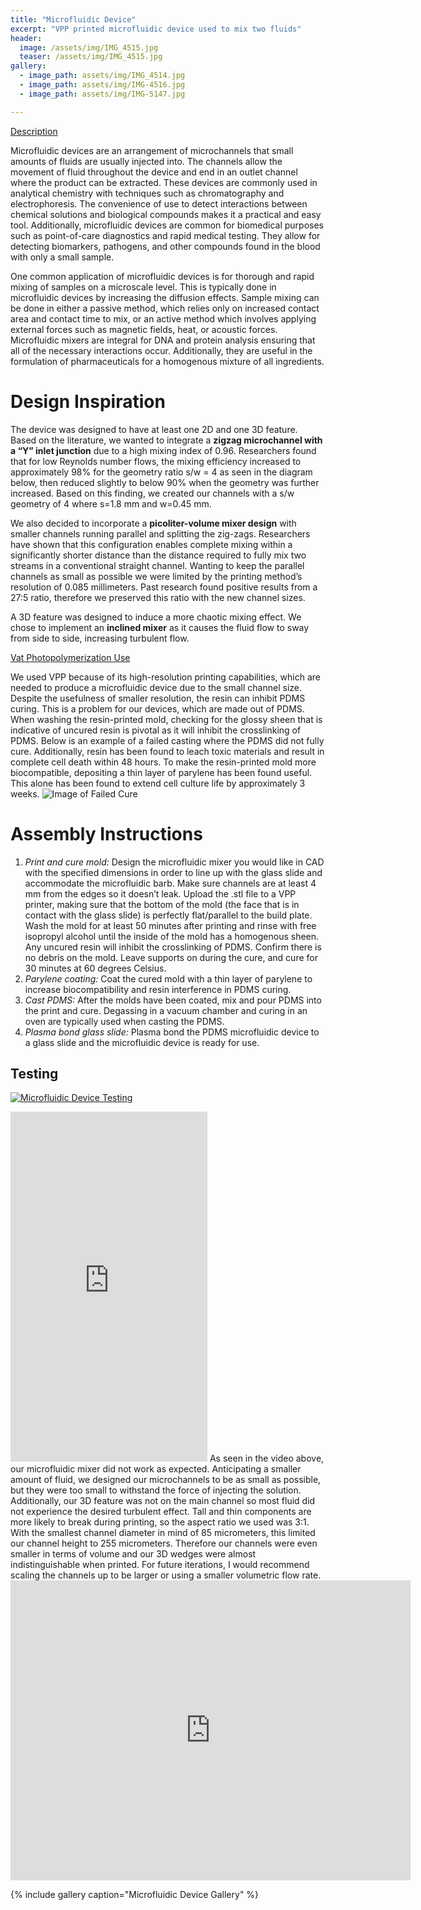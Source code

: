 ```yaml
---
title: "Microfluidic Device"
excerpt: "VPP printed microfluidic device used to mix two fluids"
header:
  image: /assets/img/IMG_4515.jpg
  teaser: /assets/img/IMG_4515.jpg
gallery:
  - image_path: assets/img/IMG_4514.jpg
  - image_path: assets/img/IMG-4516.jpg
  - image_path: assets/img/IMG-5147.jpg

---
```


<ins>Description</ins>

Microfluidic devices are an arrangement of microchannels that small amounts of fluids are usually injected into. The channels allow the movement of fluid throughout the device and end in an outlet channel where the product can be extracted. These devices are commonly used in analytical chemistry with techniques such as chromatography and electrophoresis. The convenience of use to detect interactions between chemical solutions and biological compounds makes it a practical and easy tool. Additionally, microfluidic devices are common for biomedical purposes such as point-of-care diagnostics and rapid medical testing. They allow for detecting biomarkers, pathogens, and other compounds found in the blood with only a small sample. 

One common application of microfluidic devices is for thorough and rapid mixing of samples on a microscale level. This is typically done in microfluidic devices by increasing the diffusion effects. Sample mixing can be done in either a passive method, which relies only on increased contact area and contact time to mix, or an active method which involves applying external forces such as magnetic fields, heat, or acoustic forces. Microfluidic mixers are integral for DNA and protein analysis ensuring that all of the necessary interactions occur. Additionally, they are useful in the formulation of pharmaceuticals for a homogenous mixture of all ingredients. 

# Design Inspiration
The device was designed to have at least one 2D and one 3D feature. Based on the literature, we wanted to integrate a **zigzag microchannel with a “Y” inlet junction** due to a high mixing index of 0.96. Researchers found that for low Reynolds number flows, the mixing efficiency increased to approximately 98% for the geometry ratio s/w = 4 as seen in the diagram below, then reduced slightly to below 90% when the geometry was further increased. Based on this finding, we created our channels with a s/w geometry of 4 where s=1.8 mm and w=0.45 mm. 

We also decided to incorporate a **picoliter-volume mixer design** with smaller channels running parallel and splitting the zig-zags. Researchers have shown that this configuration enables complete mixing within a significantly shorter distance than the distance required to fully mix two streams in a conventional straight channel. Wanting to keep the parallel channels as small as possible we were limited by the printing method’s resolution of 0.085 millimeters. Past research found positive results from a 27:5 ratio, therefore we preserved this ratio with the new channel sizes.

A 3D feature was designed to induce a more chaotic mixing effect. We chose to implement an **inclined mixer** as it causes the fluid flow to sway from side to side, increasing turbulent flow.

<ins>Vat Photopolymerization Use</ins>

We used VPP because of its high-resolution printing capabilities, which are needed to produce a microfluidic device due to the small channel size. Despite the usefulness of smaller resolution, the resin can inhibit PDMS curing. This is a problem for our devices, which are made out of PDMS. When washing the resin-printed mold, checking for the glossy sheen that is indicative of uncured resin is pivotal as it will inhibit the crosslinking of PDMS. Below is an example of a failed casting where the PDMS did not fully cure. Additionally, resin has been found to leach toxic materials and result in complete cell death within 48 hours. To make the resin-printed mold more biocompatible, depositing a thin layer of parylene has been found useful. This alone has been found to extend cell culture life by approximately 3 weeks. 
![Image of Failed Cure](/assets/img/IMG_4985.jpg)

# Assembly Instructions
1. *Print and cure mold:* Design the microfluidic mixer you would like in CAD with the specified dimensions in order to line up with the glass slide and accommodate the microfluidic barb. Make sure channels are at least 4 mm from the edges so it doesn’t leak. Upload the .stl file to a VPP printer, making sure that the bottom of the mold (the face that is in contact with the glass slide) is perfectly flat/parallel to the build plate. Wash the mold for at least 50 minutes after printing and rinse with free isopropyl alcohol until the inside of the mold has a homogenous sheen. Any uncured resin will inhibit the crosslinking of PDMS. Confirm there is no debris on the mold. Leave supports on during the cure, and cure for 30 minutes at 60 degrees Celsius. 
2. *Parylene coating:* Coat the cured mold with a thin layer of parylene to increase biocompatibility and resin interference in PDMS curing. 
3. *Cast PDMS:* After the molds have been coated, mix and pour PDMS into the print and cure. Degassing in a vacuum chamber and curing in an oven are typically used when casting the PDMS. 
4. *Plasma bond glass slide:* Plasma bond the PDMS microfluidic device to a glass slide and the microfluidic device is ready for use. 
 

## Testing
[![Microfluidic Device Testing](/assets/img/IMG_4514.jpg)](https://youtube.com/shorts/Di2UXyNG6Aw) 
<iframe width="315" height="560" src="https://youtube.com/embeded/Di2UXyNG6Aw" frameborder="0" allow="accelerometer; autoplay; clipboard-write; encrypted-media; gyroscope; picture-in-picture" allowfullscreen></iframe>
As seen in the video above, our microfluidic mixer did not work as expected. Anticipating a smaller amount of fluid, we designed our microchannels to be as small as possible, but they were too small to withstand the force of injecting the solution. Additionally, our 3D feature was not on the main channel so most fluid did not experience the desired turbulent effect. Tall and thin components are more likely to break during printing, so the aspect ratio we used was 3:1. With the smallest channel diameter in mind of 85 micrometers, this limited our channel height to 255 micrometers. Therefore our channels were even smaller in terms of volume and our 3D wedges were almost indistinguishable when printed. For future iterations, I would recommend scaling the channels up to be larger or using a smaller volumetric flow rate.

<iframe src="https://vanderbilt643.autodesk360.com/shares/public/SH512d4QTec90decfa6eea03d13de859ed90?mode=embed" width="640" height="480" allowfullscreen="true" webkitallowfullscreen="true" mozallowfullscreen="true"  frameborder="0"></iframe>


{% include gallery caption="Microfluidic Device Gallery" %}

